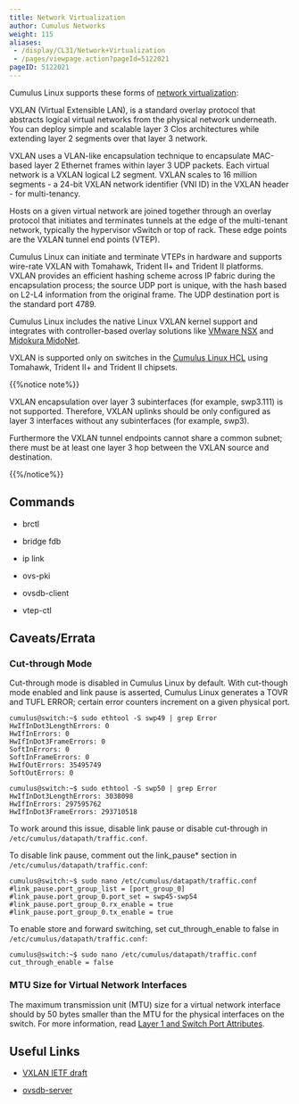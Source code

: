 ```yaml
---
title: Network Virtualization
author: Cumulus Networks
weight: 115
aliases:
 - /display/CL31/Network+Virtualization
 - /pages/viewpage.action?pageId=5122021
pageID: 5122021
---
```

Cumulus Linux supports these forms of [network
virtualization](http://en.wikipedia.org/wiki/Network_virtualization):

VXLAN (Virtual Extensible LAN), is a standard overlay protocol that
abstracts logical virtual networks from the physical network underneath.
You can deploy simple and scalable layer 3 Clos architectures while
extending layer 2 segments over that layer 3 network.

VXLAN uses a VLAN-like encapsulation technique to encapsulate MAC-based
layer 2 Ethernet frames within layer 3 UDP packets. Each virtual network
is a VXLAN logical L2 segment. VXLAN scales to 16 million segments - a
24-bit VXLAN network identifier (VNI ID) in the VXLAN header - for
multi-tenancy.

Hosts on a given virtual network are joined together through an overlay
protocol that initiates and terminates tunnels at the edge of the
multi-tenant network, typically the hypervisor vSwitch or top of rack.
These edge points are the VXLAN tunnel end points (VTEP).

Cumulus Linux can initiate and terminate VTEPs in hardware and supports
wire-rate VXLAN with Tomahawk, Trident II+ and Trident II platforms.
VXLAN provides an efficient hashing scheme across IP fabric during the
encapsulation process; the source UDP port is unique, with the hash
based on L2-L4 information from the original frame. The UDP destination
port is the standard port 4789.

Cumulus Linux includes the native Linux VXLAN kernel support and
integrates with controller-based overlay solutions like [VMware
NSX](/version/cumulus-linux-31/Layer-1-and-Layer-2-Features/Network-Virtualization/Integrating-with-VMware-NSX)
and [Midokura
MidoNet](/version/cumulus-linux-31/Layer-1-and-Layer-2-Features/Network-Virtualization/Integrating-Hardware-VTEPs-with-Midokura-MidoNet-and-OpenStack).

VXLAN is supported only on switches in the [Cumulus Linux
HCL](http://cumulusnetworks.com/support/hcl/) using Tomahawk, Trident
II+ and Trident II chipsets.

{{%notice note%}}

VXLAN encapsulation over layer 3 subinterfaces (for example, swp3.111)
is not supported. Therefore, VXLAN uplinks should be only configured as
layer 3 interfaces without any subinterfaces (for example, swp3).

Furthermore the VXLAN tunnel endpoints cannot share a common subnet;
there must be at least one layer 3 hop between the VXLAN source and
destination.

{{%/notice%}}

## Commands</span>

  - brctl

  - bridge fdb

  - ip link

  - ovs-pki

  - ovsdb-client

  - vtep-ctl

## Caveats/Errata</span>

### Cut-through Mode</span>

Cut-through mode is disabled in Cumulus Linux by default. With
cut-though mode enabled and link pause is asserted, Cumulus Linux
generates a TOVR and TUFL ERROR; certain error counters increment on a
given physical port.

    cumulus@switch:~$ sudo ethtool -S swp49 | grep Error
    HwIfInDot3LengthErrors: 0
    HwIfInErrors: 0
    HwIfInDot3FrameErrors: 0
    SoftInErrors: 0
    SoftInFrameErrors: 0
    HwIfOutErrors: 35495749
    SoftOutErrors: 0
     
    cumulus@switch:~$ sudo ethtool -S swp50 | grep Error
    HwIfInDot3LengthErrors: 3038098
    HwIfInErrors: 297595762
    HwIfInDot3FrameErrors: 293710518

To work around this issue, disable link pause or disable cut-through in
`/etc/cumulus/datapath/traffic.conf`.

To disable link pause, comment out the link\_pause\* section in
`/etc/cumulus/datapath/traffic.conf`:

    cumulus@switch:~$ sudo nano /etc/cumulus/datapath/traffic.conf 
    #link_pause.port_group_list = [port_group_0]
    #link_pause.port_group_0.port_set = swp45-swp54
    #link_pause.port_group_0.rx_enable = true
    #link_pause.port_group_0.tx_enable = true

To enable store and forward switching, set cut\_through\_enable to false
in `/etc/cumulus/datapath/traffic.conf`:

    cumulus@switch:~$ sudo nano /etc/cumulus/datapath/traffic.conf 
    cut_through_enable = false

### MTU Size for Virtual Network Interfaces</span>

The maximum transmission unit (MTU) size for a virtual network interface
should by 50 bytes smaller than the MTU for the physical interfaces on
the switch. For more information, read [Layer 1 and Switch Port Attributes](/version/cumulus-linux-31/Configuring-and-Managing-Network-Interfaces/Layer-1-and-Switch-Port-Attributes/#span-id-src-5122107-layer1andswitchportattributes-mtu-vxlan-class-confluence-anchor-link-span-configuring-mtu-for-a-vxlan-virtual-network-interface-span).

## Useful Links</span>

  - [VXLAN IETF
    draft](http://tools.ietf.org/html/draft-mahalingam-dutt-dcops-vxlan-06)

  - [ovsdb-server](http://openvswitch.org/support/dist-docs/ovsdb-server.1.html)

